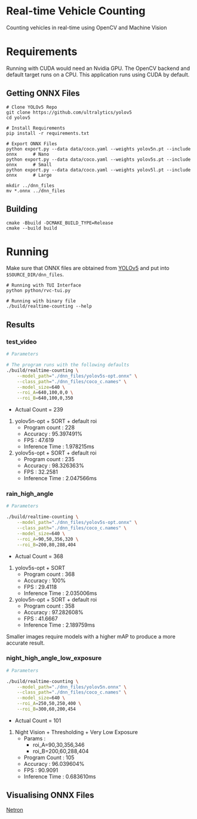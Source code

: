 # Real-time Vehicle Counting

Counting vehicles in real-time using OpenCV and Machine Vision

# Requirements

Running with CUDA would need an Nvidia GPU. The OpenCV backend and default target runs on a CPU.
This application runs using CUDA by default.

## Getting ONNX Files

```
# Clone YOLOv5 Repo
git clone https://github.com/ultralytics/yolov5
cd yolov5

# Install Requirements
pip install -r requirements.txt

# Export ONNX Files
python export.py --data data/coco.yaml --weights yolov5n.pt --include onnx      # Nano
python export.py --data data/coco.yaml --weights yolov5s.pt --include onnx      # Small
python export.py --data data/coco.yaml --weights yolov5l.pt --include onnx      # Large

mkdir ../dnn_files
mv *.onnx ../dnn_files
```

## Building

```
cmake -Bbuild -DCMAKE_BUILD_TYPE=Release
cmake --build build
```

# Running

Make sure that ONNX files are obtained from [YOLOv5](https://github.com/ultralytics/yolov5) and put
into `$SOURCE_DIR/dnn_files`.

```
# Running with TUI Interface
python python/rvc-tui.py

# Running with binary file
./build/realtime-counting --help
```

## Results

### test_video

```bash
# Parameters

# The program runs with the following defaults
./build/realtime-counting \
    --model_path="./dnn_files/yolov5s-opt.onnx" \
    --class_path="./dnn_files/coco_c.names" \
    --model_size=640 \
    --roi_A=640,100,0,0 \
    --roi_B=640,100,0,350
```

- Actual Count = 239

1. yolov5n-opt + SORT + default roi
   - Program count : 228
   - Accuracy : 95.397491%
   - FPS : 47.619
   - Inference Time : 1.978215ms
2. yolov5s-opt + SORT + default roi
   - Program count : 235
   - Accuracy : 98.326363%
   - FPS : 32.2581
   - Inference Time : 2.047566ms

### rain_high_angle

```bash
# Parameters

./build/realtime-counting \
    --model_path="./dnn_files/yolov5s-opt.onnx" \
    --class_path="./dnn_files/coco_c.names" \
    --model_size=640 \
    --roi_A=90,50,356,320 \
    --roi_B=200,80,288,404
```

- Actual Count = 368

1. yolov5s-opt + SORT
   - Program count : 368
   - Accuracy : 100%
   - FPS : 29.4118
   - Inference Time : 2.035006ms
2. yolov5n-opt + SORT + default roi
   - Program count : 358
   - Accuracy : 97.282608%
   - FPS : 41.6667
   - Inference Time : 2.189759ms

Smaller images require models with a higher mAP to produce a more accurate result.

### night_high_angle_low_exposure

```bash
# Parameters

./build/realtime-counting \
    --model_path="./dnn_files/yolov5n.onnx" \
    --class_path="./dnn_files/coco_c.names" \
    --model_size=640 \
    --roi_A=250,50,250,400 \
    --roi_B=300,60,200,454
```

- Actual Count = 101

1. Night Vision + Thresholding + Very Low Exposure
   - Params :
     - roi_A=90,30,356,346
     - roi_B=200,60,288,404
   - Program Count : 105
   - Accuracy : 96.039604%
   - FPS : 90.9091
   - Inference Time : 0.683610ms

## Visualising ONNX Files

[Netron](https://netron.app/)
